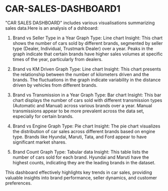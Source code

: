 # CAR-SALES-DASHBOARD1

"CAR SALES DASHBOARD" includes various visualisations summarizing sales data.Here is an analysis of a dshboard:

1. Brand vs Seller Type in a Year
Graph Type: Line chart
Insight: This chart shows the number of cars sold by different brands, segmented by seller type (Dealer, Individual, Trustmark Dealer) over a year.
Peaks in the graph indicate that certain brands have higher sales volumes at specific times of the year, particularly from dealers.

2. Brand vs KM Driven
Graph Type: Line chart
Insight: This chart presents the relationship between the number of kilometers driven and the brands.
The fluctuations in the graph indicate variability in the distance driven by vehicles from different brands.

3. Brand vs Transmission in a Year
Graph Type: Bar chart
Insight: This bar chart displays the number of cars sold with different transmission types (Automatic and Manual) across various brands over a year.
Manual transmissions appear to be more prevalent across the data set, especially for certain brands.

4. Brand vs Engine
Graph Type: Pie chart
Insight: The pie chart visualizes the distribution of car sales across different brands based on engine type.
Brands like Hyundai, Maruti, Tata, and Ford appear to have significant market shares.

5. Brand Count
Graph Type: Tabular data
Insight: This table lists the number of cars sold for each brand.
Hyundai and Maruti have the highest counts, indicating they are the leading brands in the dataset.

This dashboard effectively highlights key trends in car sales, providing valuable insights into brand performance, seller dynamics, and customer preferences.
